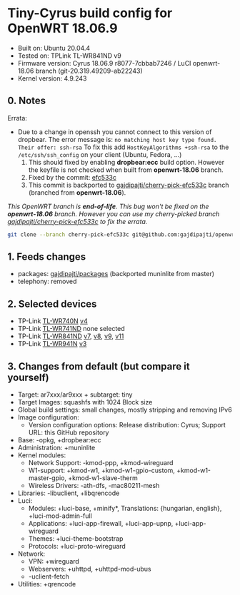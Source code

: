# Tiny-Cyrus build config for OpenWRT 18.06.9

* Built on: Ubuntu 20.04.4
* Tested on: TPLink TL-WR841ND v9
* Firmware version: Cyrus 18.06.9 r8077-7cbbab7246 / LuCI openwrt-18.06 branch (git-20.319.49209-ab22243)
* Kernel version: 4.9.243

## 0. Notes

Errata:

* Due to a change in openssh you cannot connect to this version of dropbear. The error message is: ```no matching host key type found. Their offer: ssh-rsa``` To fix this add ```HostKeyAlgorithms +ssh-rsa``` to the ```/etc/ssh/ssh_config``` on your client (Ubuntu, Fedora, ...)
  1. This should fixed by enabling **dropbear:ecc** build option. However the keyfile is not checked when built from **openwrt-18.06** branch.
  2. Fixed by the commit: [efc533c](https://github.com/openwrt/openwrt/commit/efc533cc2ff7ec99595727c4990b1fed006794ea)
  3. This commit is backported to [gajdipajti/cherry-pick-efc533c](https://github.com/gajdipajti/openwrt/tree/cherry-pick-eccfix) branch (branched from **openwrt-18.06**).

*This OpenWRT branch is **end-of-life**. This bug won't be fixed on the **openwrt-18.06** branch. However you can use my cherry-picked branch [gajdipajti/cherry-pick-efc533c](https://github.com/gajdipajti/openwrt/tree/cherry-pick-eccfix) to fix the errata.*

```sh
git clone --branch cherry-pick-efc533c git@github.com:gajdipajti/openwrt.git
```

## 1. Feeds changes

* packages: [gajdipajti/packages](https://github.com/gajdipajti/packages/tree/openwrt-18.06) (backported muninlite from master)
* telephony: removed

## 2. Selected devices

* TP-Link [TL-WR740N](https://openwrt.org/toh/tp-link/tl-wr740n) [v4](https://openwrt.org/toh/hwdata/tp-link/tp-link_tl-wr740n_v4.20)
* TP-Link [TL-WR741ND](https://openwrt.org/toh/tp-link/tl-wr741nd) none selected
* TP-Link [TL-WR841ND](https://openwrt.org/toh/tp-link/tl-wr841nd) [v7](https://openwrt.org/toh/hwdata/tp-link/tp-link_tl-wr841n_v7), [v8](https://openwrt.org/toh/hwdata/tp-link/tp-link_tl-wr841n_v8), [v9](https://openwrt.org/toh/hwdata/tp-link/tp-link_tl-wr841n_v9), [v11](https://openwrt.org/toh/hwdata/tp-link/tp-link_tl-wr841n_v11)
* TP-Link [TL-WR941N](https://openwrt.org/toh/tp-link/tl-wr941nd) [v3](https://openwrt.org/toh/hwdata/tp-link/tp-link_tl-wr941nd_v3)

## 3. Changes from default (but compare it yourself)

* Target: ar7xxx/ar9xxx + subtarget: tiny
* Target Images: squashfs with 1024 Block size
* Global build settings: small changes, mostly stripping and removing IPv6
* Image configuration:
  * Version configuration options: Release distribution: Cyrus; Support URL: this GitHub repository
* Base: -opkg, +dropbear:ecc
* Administration: +muninlite
* Kernel modules:
  * Network Support: -kmod-ppp, +kmod-wireguard
  * W1-support: +kmod-w1, +kmod-w1-gpio-custom, +kmod-w1-master-gpio, +kmod-w1-slave-therm
  * Wireless Drivers: -ath-dfs, -mac80211-mesh
* Libraries: -libuclient, +libqrencode
* Luci:
  * Modules: +luci-base, +minify*, Translations: {hungarian, english}, +luci-mod-admin-full
  * Applications: +luci-app-firewall, +luci-app-upnp, +luci-app-wireguard
  * Themes: +luci-theme-bootstrap
  * Protocols: +luci-proto-wireguard
* Network:
  * VPN: +wireguard
  * Webservers: +uhttpd, +uhttpd-mod-ubus
  * -uclient-fetch
* Utilities: +qrencode